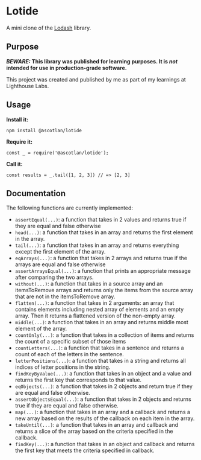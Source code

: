 # Lotide

A mini clone of the [Lodash](https://lodash.com) library.

## Purpose

**_BEWARE:_ This library was published for learning purposes. It is _not_ intended for use in production-grade software.**

This project was created and published by me as part of my learnings at Lighthouse Labs.

## Usage

**Install it:**

`npm install @ascotlan/lotide`

**Require it:**

`const _ = require('@ascotlan/lotide');`

**Call it:**

`const results = _.tail([1, 2, 3]) // => [2, 3]`

## Documentation

The following functions are currently implemented:

- `assertEqual(...)`: a function that takes in 2 values and returns true if they are equal and false otherwise
- `head(...)`: a function that takes in an array and returns the first element in the array.
- `tail(...)`: a function that takes in an array and returns everything except the first element of the array.
- `eqArrays(...)`: a function that takes in 2 arrays and returns true if the arrays are equal and false otherwise
- `assertArraysEqual(...)`: a function that prints an appropriate message after comparing the two arrays.
- `without(...)`: a function that takes in a source array and an itemsToRemove arrays and returns only the items from the source array that are not in the itemsToRemove array.
- `flatten(...)`: a function that takes in 2 arguments: an array that contains elements including nested array of elements and an empty array. Then it returns a flattened version of the non-empty array.
- `middle(...)`: a function that takes in an array and returns middle most element of the array.
- `countOnly(...)`: a function that takes in a collection of items and returns the count of a specific subset of those items
- `countLetters(...)`: a function that takes in a sentence and returns a count of each of the letters in the sentence.
- `letterPositions(...)`: a function that takes in a string and returns all indices of letter positions in the string.
- `findKeyByValue(...)`: a function that takes in an object and a value and returns the first key that corresponds to that value.
- `eqObjects(...)`: a function that takes in 2 objects and return true if they are equal and false otherwise.
- `assertObjectsEqual(...)`: a function that takes in 2 objects and returns true if they are equal and false otherwise.
- `map(...)`: a function that takes in an array and a callback and returns a new array based on the results of the callback on each item in the array.
- `takeUntil(...)`: a function that takes in an array and callback and returns a slice of the array based on the criteria specified in the callback.
- `findKey(...)`: a function that takes in an object and callback and returns the first key that meets the criteria specified in callback.
